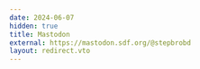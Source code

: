 ```yaml
---
date: 2024-06-07
hidden: true
title: Mastodon
external: https://mastodon.sdf.org/@stepbrobd
layout: redirect.vto
---
```

